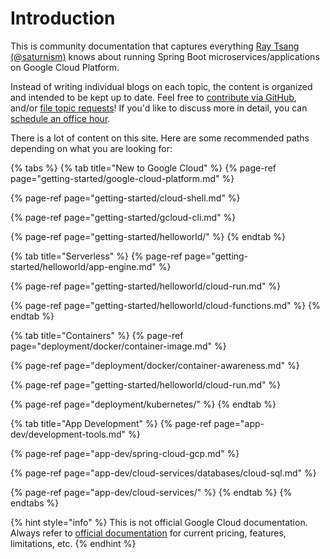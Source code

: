 # Introduction

This is community documentation that captures everything [Ray Tsang \(@saturnism\)](https://twitter.com/saturnism) knows about running Spring Boot microservices/applications on Google Cloud Platform.

Instead of writing individual blogs on each topic, the content is organized and intended to be kept up to date. Feel free to [contribute via GitHub](https://github.com/saturnism/spring-on-gcp-gitbook), and/or [file topic requests](https://github.com/saturnism/spring-on-gcp-gitbook/issues)! If you'd like to discuss more in detail, you can [schedule an office hour](http://saturnism.me/office-hour/).

There is a lot of content on this site. Here are some recommended paths depending on what you are looking for:

{% tabs %}
{% tab title="New to Google Cloud" %}
{% page-ref page="getting-started/google-cloud-platform.md" %}

{% page-ref page="getting-started/cloud-shell.md" %}

{% page-ref page="getting-started/gcloud-cli.md" %}

{% page-ref page="getting-started/helloworld/" %}
{% endtab %}

{% tab title="Serverless" %}
{% page-ref page="getting-started/helloworld/app-engine.md" %}

{% page-ref page="getting-started/helloworld/cloud-run.md" %}

{% page-ref page="getting-started/helloworld/cloud-functions.md" %}
{% endtab %}

{% tab title="Containers" %}
{% page-ref page="deployment/docker/container-image.md" %}

{% page-ref page="deployment/docker/container-awareness.md" %}

{% page-ref page="getting-started/helloworld/cloud-run.md" %}

{% page-ref page="deployment/kubernetes/" %}
{% endtab %}

{% tab title="App Development" %}
{% page-ref page="app-dev/development-tools.md" %}

{% page-ref page="app-dev/spring-cloud-gcp.md" %}

{% page-ref page="app-dev/cloud-services/databases/cloud-sql.md" %}

{% page-ref page="app-dev/cloud-services/" %}
{% endtab %}
{% endtabs %}

{% hint style="info" %}
This is not official Google Cloud documentation. Always refer to [official documentation](https://cloud.google.com) for current pricing, features, limitations, etc.
{% endhint %}

